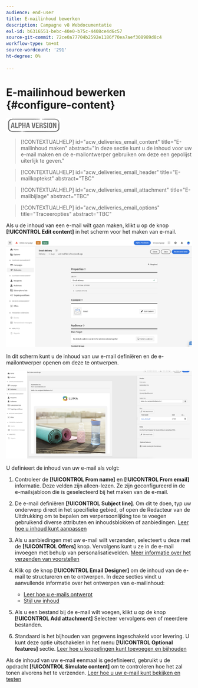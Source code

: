```yaml
---
audience: end-user
title: E-mailinhoud bewerken
description: Campagne v8 Webdocumentatie
exl-id: b6316551-bebc-40e0-b75c-4408ce4d6c57
source-git-commit: 72ce0a77704b2592e1186f70ea7aef308989d8c4
workflow-type: tm+mt
source-wordcount: '291'
ht-degree: 0%

---
```


# E-mailinhoud bewerken {#configure-content}

![](../assets/do-not-localize/badge.png)

>[!CONTEXTUALHELP]
>id="acw_deliveries_email_content"
>title="E-mailinhoud maken"
>abstract="In deze sectie kunt u de inhoud voor uw e-mail maken en de e-mailontwerper gebruiken om deze een gepolijst uiterlijk te geven."

>[!CONTEXTUALHELP]
>id="acw_deliveries_email_header"
>title="E-mailkoptekst"
>abstract="TBC"

>[!CONTEXTUALHELP]
>id="acw_deliveries_email_attachment"
>title="E-mailbijlage"
>abstract="TBC"

>[!CONTEXTUALHELP]
>id="acw_deliveries_email_options"
>title="Traceeropties"
>abstract="TBC"

Als u de inhoud van een e-mail wilt gaan maken, klikt u op de knop **[!UICONTROL Edit content]** in het scherm voor het maken van e-mail.

![](assets/edit-content.png)

In dit scherm kunt u de inhoud van uw e-mail definiëren en de e-mailontwerper openen om deze te ontwerpen.

![](assets/content-dashboard.png)

U definieert de inhoud van uw e-mail als volgt:

1. Controleer de **[!UICONTROL From name]** en **[!UICONTROL From email]** informatie. Deze velden zijn alleen-lezen. Ze zijn geconfigureerd in de e-mailsjabloon die is geselecteerd bij het maken van de e-mail.

1. De e-mail definiëren **[!UICONTROL Subject line]**. Om dit te doen, typ uw onderwerp direct in het specifieke gebied, of open de Redacteur van de Uitdrukking om te bepalen om verpersoonlijking toe te voegen gebruikend diverse attributen en inhoudsblokken of aanbiedingen. [Leer hoe u inhoud kunt aanpassen](../personalization/personalize.md)

1. Als u aanbiedingen met uw e-mail wilt verzenden, selecteert u deze met de **[!UICONTROL Offers]** knop. Vervolgens kunt u ze in de e-mail invoegen met behulp van personalisatievelden. [Meer informatie over het verzenden van voorstellen](offers.md)

1. Klik op de knop **[!UICONTROL Email Designer]** om de inhoud van de e-mail te structureren en te ontwerpen. In deze secties vindt u aanvullende informatie over het ontwerpen van e-mailinhoud:

   * [Leer hoe u e-mails ontwerpt](create-email-content.md)
   * [Stijl uw inhoud](get-started-email-style.md)

1. Als u een bestand bij de e-mail wilt voegen, klikt u op de knop **[!UICONTROL Add attachment]** Selecteer vervolgens een of meerdere bestanden.

   <!--limitation on size + number of files?-->

1. Standaard is het bijhouden van gegevens ingeschakeld voor levering. U kunt deze optie uitschakelen in het menu **[!UICONTROL Optional features]** sectie. [Leer hoe u koppelingen kunt toevoegen en bijhouden](message-tracking.md)

Als de inhoud van uw e-mail eenmaal is gedefinieerd, gebruikt u de opdracht **[!UICONTROL Simulate content]** om te controleren hoe het zal tonen alvorens het te verzenden. [Leer hoe u uw e-mail kunt bekijken en testen](../preview-test/preview-test.md)

<!-- show screenshot showing an email fully configured + highlight the simulate content button-->
